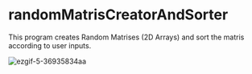 # randomMatrisCreatorAndSorter
This program creates Random Matrises (2D Arrays) and sort the matris according to user inputs.

            
  ![ezgif-5-36935834aa](https://user-images.githubusercontent.com/73019981/231738216-f3fbb3ca-1db9-4b0a-985d-593702876e65.gif)
